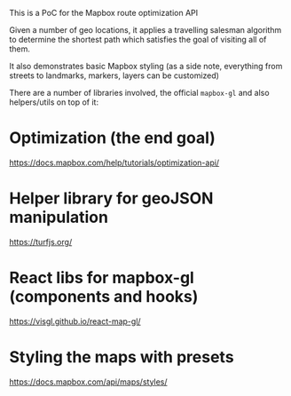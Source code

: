 This is a PoC for the Mapbox route optimization API

Given a number of geo locations, it applies a travelling salesman algorithm to determine the shortest path which satisfies the goal of visiting all of them.

It also demonstrates basic Mapbox styling (as a side note, everything from streets to landmarks, markers, layers can be customized)

There are a number of libraries involved, the official `mapbox-gl` and also helpers/utils on top of it:

# Optimization (the end goal)

<https://docs.mapbox.com/help/tutorials/optimization-api/>

# Helper library for geoJSON manipulation

<https://turfjs.org/>

# React libs for mapbox-gl (components and hooks)

<https://visgl.github.io/react-map-gl/>

# Styling the maps with presets

<https://docs.mapbox.com/api/maps/styles/>


